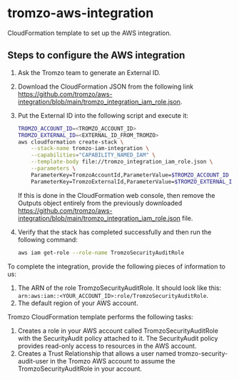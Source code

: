 # tromzo-aws-integration

CloudFormation template to set up the AWS integration.

## Steps to configure the AWS integration

1. Ask the Tromzo team to generate an External ID.

2. Download the CloudFormation JSON from the following link
   https://github.com/tromzo/aws-integration/blob/main/tromzo_integration_iam_role.json.

3. Put the External ID into the following script and execute it:

   ```sh
   TROMZO_ACCOUNT_ID=<TROMZO_ACCOUNT_ID>
   TROMZO_EXTERNAL_ID=<EXTERNAL_ID_FROM_TROMZO>
   aws cloudformation create-stack \
       --stack-name tromzo-iam-integration \
       --capabilities="CAPABILITY_NAMED_IAM" \
       --template-body file://tromzo_integration_iam_role.json \
       --parameters \
       ParameterKey=TromzoAccountId,ParameterValue=$TROMZO_ACCOUNT_ID \
       ParameterKey=TromzoExternalId,ParameterValue=$TROMZO_EXTERNAL_ID
   ```
   If this is done in the CloudFormation web console, then remove the Outputs object entirely from the previously downloaded https://github.com/tromzo/aws-integration/blob/main/tromzo_integration_iam_role.json file.

4. Verify that the stack has completed successfully and then run the following command:

   ```sh
   aws iam get-role --role-name TromzoSecurityAuditRole
   ```

To complete the integration, provide the following pieces of information to us:

1. The ARN of the role TromzoSecurityAuditRole. It should look like this:
   `arn:aws:iam::<YOUR_ACCOUNT_ID>:role/TromzoSecurityAuditRole`.
2. The default region of your AWS account.

Tromzo CloudFormation template performs the following tasks:

1. Creates a role in your AWS account called TromzoSecurityAuditRole with the SecurityAudit policy attached to it. The
   SecurityAudit policy provides read-only access to resources in the AWS account.
2. Creates a Trust Relationship that allows a user named tromzo-security-audit-user in the Tromzo AWS account to assume
   the TromzoSecurityAuditRole in your account.
